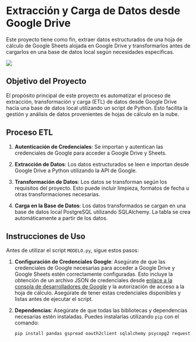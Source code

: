 # Extracción y Carga de Datos desde Google Drive

Este proyecto tiene como fin, extraer datos estructurados de una hoja de cálculo de Google Sheets alojada en Google Drive y transformarlos antes de cargarlos en una base de datos local según necesidades específicas.

![](https://github.com/Martinerramuspe/PICTURE/blob/main/sheets.png)

## Objetivo del Proyecto

El propósito principal de este proyecto es automatizar el proceso de extracción, transformación y carga (ETL) de datos desde Google Drive hacia una base de datos local utilizando un script de Python. Esto facilita la gestión y análisis de datos provenientes de hojas de cálculo en la nube.
## Proceso ETL

1. **Autenticación de Credenciales**: Se importan y autentican las credenciales de Google para acceder a Google Drive y Sheets.

2. **Extracción de Datos**: Los datos estructurados se leen e importan desde Google Drive a Python utilizando la API de Google.

3. **Transformación de Datos**: Los datos se transforman según los requisitos del proyecto. Esto puede incluir limpieza, formatos de fecha u otras transformaciones necesarias.

4. **Carga en la Base de Datos**: Los datos transformados se cargan en una base de datos local PostgreSQL utilizando SQLAlchemy. La tabla se crea automáticamente a partir de los datos.

## Instrucciones de Uso

Antes de utilizar el script `MODELO.py`, sigue estos pasos:

1. **Configuración de Credenciales Google**: Asegúrate de que las credenciales de Google necesarias para acceder a Google Drive y Google Sheets estén correctamente configuradas. Esto incluye la obtención de un archivo JSON de credenciales desde [enlace a la consola de desarrolladores de Google](https://console.cloud.google.com/apis/credentials) y la autorización de acceso a la hoja de cálculo. Asegúrate de tener estas credenciales disponibles y listas antes de ejecutar el script.

2. **Dependencias**: Asegúrate de que todas las bibliotecas y dependencias necesarias estén instaladas. Puedes instalarlas utilizando `pip` con el comando:

   ```bash
   pip install pandas gspread oauth2client sqlalchemy psycopg2 requests
